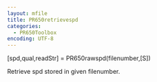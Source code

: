```yaml
---
layout: mfile
title: PR650retrievespd
categories:
  - PR650Toolbox
encoding: UTF-8
---
```


[spd,qual,readStr] = PR650rawspd(filenumber,[S])

Retrieve spd stored in given filenumber.